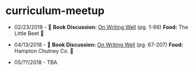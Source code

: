 # curriculum-meetup

- 02/23/2018 - 📖 **Book Discussion:** [On Writing Well](https://www.goodreads.com/book/show/53343.On_Writing_Well) (pg. 1-66) **Food:** The Little Beet 🥗

- 04/13/2018 - 📖 **Book Discussion:** [On Writing Well](https://www.goodreads.com/book/show/53343.On_Writing_Well) (pg. 67-207) **Food:** Hampton Chutney Co. 🌯

- 05/??/2018 - TBA
